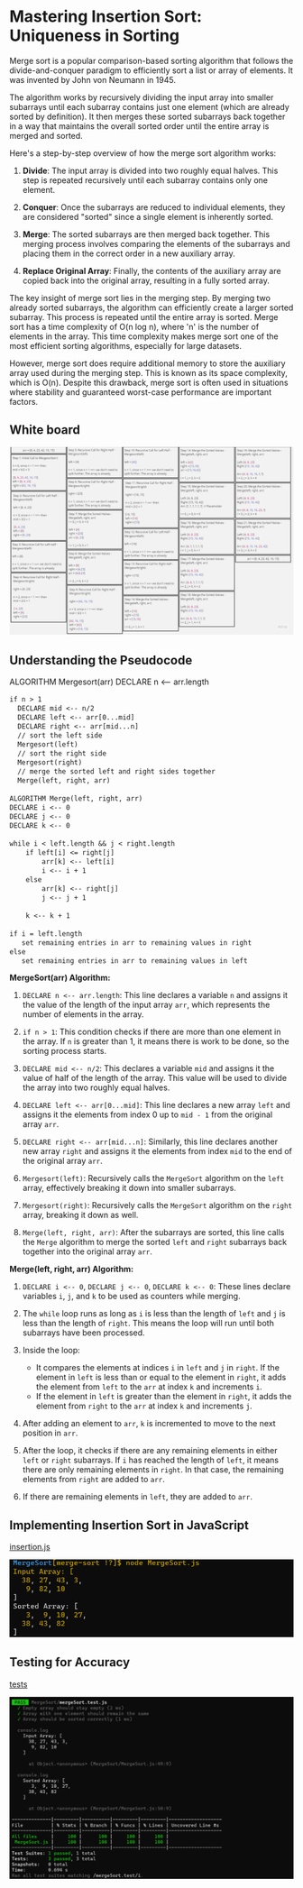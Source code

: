 # Mastering Insertion Sort: Uniqueness in Sorting
Merge sort is a popular comparison-based sorting algorithm that follows the divide-and-conquer paradigm to efficiently sort a list or array of elements. It was invented by John von Neumann in 1945.

The algorithm works by recursively dividing the input array into smaller subarrays until each subarray contains just one element (which are already sorted by definition). It then merges these sorted subarrays back together in a way that maintains the overall sorted order until the entire array is merged and sorted.

Here's a step-by-step overview of how the merge sort algorithm works:

1. **Divide**: The input array is divided into two roughly equal halves. This step is repeated recursively until each subarray contains only one element.

2. **Conquer**: Once the subarrays are reduced to individual elements, they are considered "sorted" since a single element is inherently sorted.

3. **Merge**: The sorted subarrays are then merged back together. This merging process involves comparing the elements of the subarrays and placing them in the correct order in a new auxiliary array.

4. **Replace Original Array**: Finally, the contents of the auxiliary array are copied back into the original array, resulting in a fully sorted array.

The key insight of merge sort lies in the merging step. By merging two already sorted subarrays, the algorithm can efficiently create a larger sorted subarray. This process is repeated until the entire array is sorted. Merge sort has a time complexity of O(n log n), where 'n' is the number of elements in the array. This time complexity makes merge sort one of the most efficient sorting algorithms, especially for large datasets.

However, merge sort does require additional memory to store the auxiliary array used during the merging step. This is known as its space complexity, which is O(n). Despite this drawback, merge sort is often used in situations where stability and guaranteed worst-case performance are important factors.

## White board
![Alt text](image-5.png)

## Understanding the Pseudocode

        
ALGORITHM Mergesort(arr)
    DECLARE n <-- arr.length

    if n > 1
      DECLARE mid <-- n/2
      DECLARE left <-- arr[0...mid]
      DECLARE right <-- arr[mid...n]
      // sort the left side
      Mergesort(left)
      // sort the right side
      Mergesort(right)
      // merge the sorted left and right sides together
      Merge(left, right, arr)

    ALGORITHM Merge(left, right, arr)
    DECLARE i <-- 0
    DECLARE j <-- 0
    DECLARE k <-- 0

    while i < left.length && j < right.length
        if left[i] <= right[j]
            arr[k] <-- left[i]
            i <-- i + 1
        else
            arr[k] <-- right[j]
            j <-- j + 1

        k <-- k + 1

    if i = left.length
       set remaining entries in arr to remaining values in right
    else
       set remaining entries in arr to remaining values in left

**MergeSort(arr) Algorithm:**

1. `DECLARE n <-- arr.length`: This line declares a variable `n` and assigns it the value of the length of the input array `arr`, which represents the number of elements in the array.

2. `if n > 1`: This condition checks if there are more than one element in the array. If `n` is greater than 1, it means there is work to be done, so the sorting process starts.

3. `DECLARE mid <-- n/2`: This declares a variable `mid` and assigns it the value of half of the length of the array. This value will be used to divide the array into two roughly equal halves.

4. `DECLARE left <-- arr[0...mid]`: This line declares a new array `left` and assigns it the elements from index 0 up to `mid - 1` from the original array `arr`.

5. `DECLARE right <-- arr[mid...n]`: Similarly, this line declares another new array `right` and assigns it the elements from index `mid` to the end of the original array `arr`.

6. `Mergesort(left)`: Recursively calls the `MergeSort` algorithm on the `left` array, effectively breaking it down into smaller subarrays.

7. `Mergesort(right)`: Recursively calls the `MergeSort` algorithm on the `right` array, breaking it down as well.

8. `Merge(left, right, arr)`: After the subarrays are sorted, this line calls the `Merge` algorithm to merge the sorted `left` and `right` subarrays back together into the original array `arr`.

**Merge(left, right, arr) Algorithm:**

1. `DECLARE i <-- 0`, `DECLARE j <-- 0`, `DECLARE k <-- 0`: These lines declare variables `i`, `j`, and `k` to be used as counters while merging.

2. The `while` loop runs as long as `i` is less than the length of `left` and `j` is less than the length of `right`. This means the loop will run until both subarrays have been processed.

3. Inside the loop:
   - It compares the elements at indices `i` in `left` and `j` in `right`. If the element in `left` is less than or equal to the element in `right`, it adds the element from `left` to the `arr` at index `k` and increments `i`.
   - If the element in `left` is greater than the element in `right`, it adds the element from `right` to the `arr` at index `k` and increments `j`.

4. After adding an element to `arr`, `k` is incremented to move to the next position in `arr`.

5. After the loop, it checks if there are any remaining elements in either `left` or `right` subarrays. If `i` has reached the length of `left`, it means there are only remaining elements in `right`. In that case, the remaining elements from `right` are added to `arr`.

6. If there are remaining elements in `left`, they are added to `arr`.


## Implementing Insertion Sort in JavaScript

[insertion.js](./MergeSort.js)

![Alt text](image-1.png)

## Testing for Accuracy
[tests](./mergeSort.test.js)

![Alt text](image.png)





